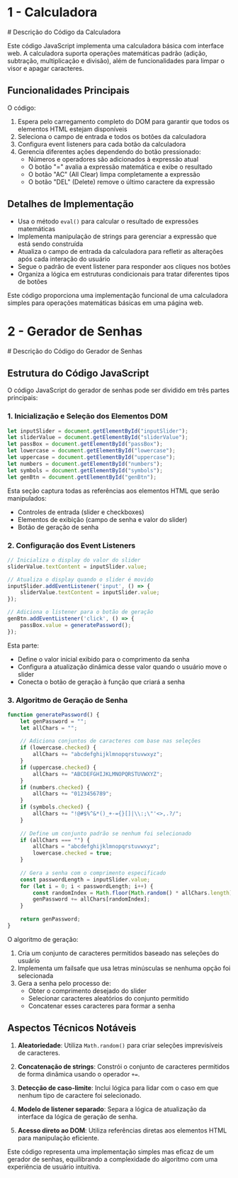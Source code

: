 <h1>1 - Calculadora</h1>
# Descrição do Código da Calculadora

Este código JavaScript implementa uma calculadora básica com interface web. A calculadora suporta operações matemáticas padrão (adição, subtração, multiplicação e divisão), além de funcionalidades para limpar o visor e apagar caracteres.

## Funcionalidades Principais

O código:
1. Espera pelo carregamento completo do DOM para garantir que todos os elementos HTML estejam disponíveis
2. Seleciona o campo de entrada e todos os botões da calculadora
3. Configura event listeners para cada botão da calculadora
4. Gerencia diferentes ações dependendo do botão pressionado:
   - Números e operadores são adicionados à expressão atual
   - O botão "=" avalia a expressão matemática e exibe o resultado
   - O botão "AC" (All Clear) limpa completamente a expressão
   - O botão "DEL" (Delete) remove o último caractere da expressão

## Detalhes de Implementação

- Usa o método `eval()` para calcular o resultado de expressões matemáticas
- Implementa manipulação de strings para gerenciar a expressão que está sendo construída
- Atualiza o campo de entrada da calculadora para refletir as alterações após cada interação do usuário
- Segue o padrão de event listener para responder aos cliques nos botões
- Organiza a lógica em estruturas condicionais para tratar diferentes tipos de botões

Este código proporciona uma implementação funcional de uma calculadora simples para operações matemáticas básicas em uma página web.

<h1>2 - Gerador de Senhas</h1>
# Descrição do Código do Gerador de Senhas

## Estrutura do Código JavaScript

O código JavaScript do gerador de senhas pode ser dividido em três partes principais:

### 1. Inicialização e Seleção dos Elementos DOM

```javascript
let inputSlider = document.getElementById("inputSlider");
let sliderValue = document.getElementById("sliderValue");
let passBox = document.getElementById("passBox");
let lowercase = document.getElementById("lowercase");
let uppercase = document.getElementById("uppercase");
let numbers = document.getElementById("numbers");
let symbols = document.getElementById("symbols");
let genBtn = document.getElementById("genBtn");
```

Esta seção captura todas as referências aos elementos HTML que serão manipulados:
- Controles de entrada (slider e checkboxes)
- Elementos de exibição (campo de senha e valor do slider)
- Botão de geração de senha

### 2. Configuração dos Event Listeners

```javascript
// Inicializa o display do valor do slider
sliderValue.textContent = inputSlider.value;

// Atualiza o display quando o slider é movido
inputSlider.addEventListener('input', () => {
    sliderValue.textContent = inputSlider.value;
});

// Adiciona o listener para o botão de geração
genBtn.addEventListener('click', () => {
    passBox.value = generatePassword();
});
```

Esta parte:
- Define o valor inicial exibido para o comprimento da senha
- Configura a atualização dinâmica desse valor quando o usuário move o slider
- Conecta o botão de geração à função que criará a senha

### 3. Algoritmo de Geração de Senha

```javascript
function generatePassword() {
    let genPassword = "";
    let allChars = "";
    
    // Adiciona conjuntos de caracteres com base nas seleções
    if (lowercase.checked) {
        allChars += "abcdefghijklmnopqrstuvwxyz";
    }
    if (uppercase.checked) {
        allChars += "ABCDEFGHIJKLMNOPQRSTUVWXYZ";
    }
    if (numbers.checked) {
        allChars += "0123456789";
    }
    if (symbols.checked) {
        allChars += "!@#$%^&*()_+-={}[]|\\:;\"'<>,.?/";
    }
    
    // Define um conjunto padrão se nenhum foi selecionado
    if (allChars === "") {
        allChars = "abcdefghijklmnopqrstuvwxyz";
        lowercase.checked = true;
    }
    
    // Gera a senha com o comprimento especificado
    const passwordLength = inputSlider.value;
    for (let i = 0; i < passwordLength; i++) {
        const randomIndex = Math.floor(Math.random() * allChars.length);
        genPassword += allChars[randomIndex];
    }
    
    return genPassword;
}
```

O algoritmo de geração:
1. Cria um conjunto de caracteres permitidos baseado nas seleções do usuário
2. Implementa um failsafe que usa letras minúsculas se nenhuma opção foi selecionada
3. Gera a senha pelo processo de:
   - Obter o comprimento desejado do slider
   - Selecionar caracteres aleatórios do conjunto permitido
   - Concatenar esses caracteres para formar a senha

## Aspectos Técnicos Notáveis

1. **Aleatoriedade**: Utiliza `Math.random()` para criar seleções imprevisíveis de caracteres.

2. **Concatenação de strings**: Constrói o conjunto de caracteres permitidos de forma dinâmica usando o operador `+=`.

3. **Detecção de caso-limite**: Inclui lógica para lidar com o caso em que nenhum tipo de caractere foi selecionado.

4. **Modelo de listener separado**: Separa a lógica de atualização da interface da lógica de geração de senha.

5. **Acesso direto ao DOM**: Utiliza referências diretas aos elementos HTML para manipulação eficiente.

Este código representa uma implementação simples mas eficaz de um gerador de senhas, equilibrando a complexidade do algoritmo com uma experiência de usuário intuitiva.
